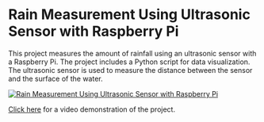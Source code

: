 # Rain Measurement Using Ultrasonic Sensor with Raspberry Pi

This project measures the amount of rainfall using an ultrasonic sensor with a Raspberry Pi. The project includes a Python script for data visualization. The ultrasonic sensor is used to measure the distance between the sensor and the surface of the water.

[![Rain Measurement Using Ultrasonic Sensor with Raspberry Pi](https://img.youtube.com/vi/VIDEO_ID_HERE/0.jpg)](https://www.youtube.com/watch?v=VIDEO_ID_HERE)

[Click here](https://www.youtube.com/watch?v=VIDEO_ID_HERE) for a video demonstration of the project.
